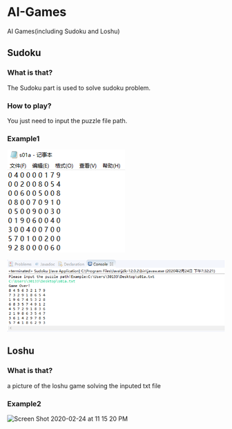 # AI-Games
AI Games(including Sudoku and Loshu)

## Sudoku
### What is that?
The Sudoku part is used to solve sudoku problem.

### How to play?
You just need to input the puzzle file path.

### Example1

![image](https://github.com/BiaoChen0217/AI-Games/blob/master/s01as.png)

![image](https://github.com/BiaoChen0217/AI-Games/blob/master/solve.png)


## Loshu

### What is that?
a picture of the loshu game solving the inputed txt file 

### Example2
![Screen Shot 2020-02-24 at 11 15 20 PM](https://user-images.githubusercontent.com/49207684/75215369-75049b80-575e-11ea-92a4-ac36945f88d3.png)
